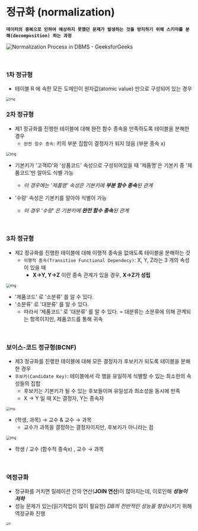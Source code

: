 # 정규화 (normalization)

**`데이터의 중복으로 인하여 예상하지 못했던 문제가 발생하는 것을 방지하기 위해 스키마를 분해(decomposition) 하는 과정`**

![Normalization Process in DBMS - GeeksforGeeks](https://media.geeksforgeeks.org/wp-content/uploads/20200804110751/normalizationedited.jpg)

<br/>

### 1차 정규형

- 테이블 R 에 속한 모든 도메인이 원자값(atomic value) 만으로 구성되어 있는 경우

<img src="https://blog.kakaocdn.net/dn/JnmTM/btsDQSQuOWY/UkAKSQYHoU46ce6Kl0epoK/img.png" alt="img" style="zoom:60%;" />



<br/>

### 2차 정규형

- 제1 정규화를 진행한 테이블에 대해 완전 함수 종속을 만족하도록 테이블을 분해한 경우
  - `완전 함수 종속`: 키의 부분 집합이 결정자가 되지 않음 (부분 종속 x)

<img src="https://blog.kakaocdn.net/dn/BsRIu/btsDLu3UxiK/GZTt4bCLRDi6W1V898g7QK/img.png" alt="img" style="zoom:67%;" />

- 기본키가 '고객ID'와 '상품코드' 속성으로 구성되어있을 때 '제품명'은 기본키 중 '제품코드'만 알아도 식별 가능
  - *이 경우에는 '제품명' 속성은 기본키에 **부분 함수 종속**된 관계*

- '수량' 속성은 기본키를 알아야 식별이 가능
  - *이 경우 '수량' 은 기본키에 **완전 함수 종속**된 관계*

<br/>

### 3차 정규형

- 제2 정규화를 진행한 테이블에 대해 이행적 종속을 없애도록 테이블을 분해하는 것
  - `이행적 종속(Transitive Functional Dependecy)`:  X, Y, Z라는 3 개의 속성이 있을 때
    -  **X→Y, Y→Z** 이란 종속 관계가 있을 경우, **X→Z가 성립**

<img src="https://blog.kakaocdn.net/dn/yrLa2/btsDQ2ZHQeC/yjkzeKZjrhCQT64kGdOq8K/img.png" alt="img" style="zoom:67%;" />

- '제품코드' 로 '소분류' 를 알 수 있다.
- '소분류' 로 '대분류' 를 알 수 있다.
  - 따라서 '제품코드' 로 '대분류' 를 알 수 있다. 
    =  대분류는 소분류에 의해 관계되는 항목이지만, 제품코드를 통해 귀속

<br/>

### 보이스-코드 정규형(BCNF)

- 제3 정규화를 진행한 테이블에 대해 모든 결정자가 후보키가 되도록 테이블을 분해한 경우
- `후보키(Candidate Key)`:  테이블에서 각 행을 유일하게 식별할 수 있는 최소한의 속성들의 집합
  - 후보키는 기본키가 될 수 있는 후보들이며 유일성과 최소성을 동시에 만족
  - X → Y 일 때 X는 결정자, Y는 종속자

<img src="https://blog.kakaocdn.net/dn/byzQUg/btsDRLi7xl9/yRPsHvVtwCW3kIzR5bMUF1/img.png" alt="img" style="zoom:60%;" />

- (학생, 과목) → 교수  &  교수 → 과목
  - 교수가 과목을 결정하는 결정자이지만, 후보키가 아니라는 점

<img src="https://blog.kakaocdn.net/dn/Tb6d2/btsDUJx4yxK/CyMSzLGFKVXUkqhCNGyvj1/img.png" alt="img" style="zoom:67%;" />

- 학생 / 교수 (함수적 종속x) , 교수 → 과목

<br/>

### 역정규화

- 정규화를 거치면 릴레이션 간의 연산(**JOIN 연산**)이 많아지는데, 이로인해 ***성능이 저하***
- 성능 문제가 있는(읽기작업이 많이 필요한) *DB의 전반적인 성능을 향상*시키기 위해 역정규화 진행

<img src="https://i.ytimg.com/vi/vRqzFBTgGJA/maxresdefault.jpg" alt="d" style="zoom:47%;" />
